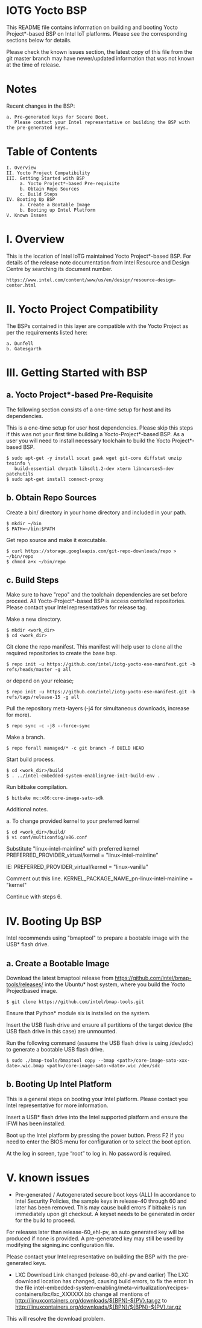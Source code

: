 
IOTG Yocto BSP
==============

This README file contains information on building and booting
Yocto Project*-based BSP on Intel IoT platforms. Please see the
corresponding sections below for details.

Please check the known issues section, the latest copy of this
file from the git master branch may have newer/updated information
that was not known at the time of release.

Notes
=====

Recent changes in the BSP:

    a. Pre-generated keys for Secure Boot.
       Please contact your Intel representative on building the BSP with the pre-generated keys. 

Table of Contents
=================

    I. Overview
    II. Yocto Project Compatibility
    III. Getting Started with BSP
         a. Yocto Project*-based Pre-requisite
         b. Obtain Repo Sources
         c. Build Steps
    IV. Booting Up BSP
         a. Create a Bootable Image
         b. Booting up Intel Platform
    V. Known Issues

I. Overview
===========

This is the location of Intel IoTG maintained Yocto Project*-based BSP.
For details of the release note documentation from Intel Resource and
Design Centre by searching its document number.

    https://www.intel.com/content/www/us/en/design/resource-design-center.html


II. Yocto Project Compatibility
===============================

The BSPs contained in this layer are compatible with the Yocto Project
as per the requirements listed here:

    a. Dunfell
    b. Gatesgarth


III. Getting Started with BSP
====================================

a. Yocto Project*-based Pre-Requisite
-------------------------------------

The following section consists of a one-time setup for host and its dependencies.

This is a one-time setup for user host dependencies.
Please skip this steps if this was not your first time building a
Yocto-Project*-based BSP. As a user you will need to install necessary
toolchain to build the Yocto Project*-based BSP.

    $ sudo apt-get -y install socat gawk wget git-core diffstat unzip texinfo \
       build-essential chrpath libsdl1.2-dev xterm libncurses5-dev patchutils 
    $ sudo apt-get install connect-proxy

b. Obtain Repo Sources
----------------------

Create a bin/ directory in your home directory and included in your path.

    $ mkdir ~/bin
    $ PATH=~/bin:$PATH

Get repo source and make it executable.

    $ curl https://storage.googleapis.com/git-repo-downloads/repo > ~/bin/repo
    $ chmod a+x ~/bin/repo


c. Build Steps
--------------

Make sure to have "repo" and the toolchain dependencies are set before proceed.
All Yocto-Project*-based BSP is access contolled repositories.
Please contact your Intel representatives for release tag.

Make a new directory.
    
    $ mkdir <work_dir>
    $ cd <work_dir>

Git clone the repo manifest. This manifest will help user to clone all 
the required repositories to create the base bsp.

    $ repo init -u https://github.com/intel/iotg-yocto-ese-manifest.git -b refs/heads/master -g all
   
or depend on your release;
   
    $ repo init -u https://github.com/intel/iotg-yocto-ese-manifest.git -b refs/tags/release-15 -g all
 
Pull the repository meta-layers (-j4 for simultaneous downloads, increase for more).

    $ repo sync -c -j8 --force-sync

Make a branch.

    $ repo forall managed/* -c git branch -f BUILD HEAD

Start build process.

    $ cd <work_dir>/build
    $ . ../intel-embedded-system-enabling/oe-init-build-env .

Run bitbake compilation.

    $ bitbake mc:x86:core-image-sato-sdk

Additional notes.

a. To change provided kernel to your preferred kernel
   
    $ cd <work_dir>/build/
    $ vi conf/multiconfig/x86.conf

   Substitute "linux-intel-mainline" with preferred kernel
    PREFERRED_PROVIDER_virtual/kernel = "linux-intel-mainline"

IE: PREFERRED_PROVIDER_virtual/kernel = "linux-vanilla"

Comment out this line.
   KERNEL_PACKAGE_NAME_pn-linux-intel-mainline = "kernel"

   Continue with steps 6.


IV. Booting Up BSP
=================

Intel recommends using "bmaptool" to prepare a bootable image with the
USB* flash drive. 

a. Create a Bootable Image
--------------------------

Download the latest bmaptool release from 
https://github.com/intel/bmap-tools/releases/ into the Ubuntu* host 
system, where you build the Yocto Projectbased image.

    $ git clone https://github.com/intel/bmap-tools.git

Ensure that Python* module six is installed on the system.

Insert the USB flash drive and ensure all partitions of the target device
(the USB flash drive in this case) are unmounted.

Run the following command (assume the USB flash drive is using /dev/sdc)
to generate a bootable USB flash drive.

    $ sudo ./bmap-tools/bmaptool copy --bmap <path>/core-image-sato-xxx-date>.wic.bmap <path>/core-image-sato-<date>.wic /dev/sdc

b. Booting Up Intel Platform
----------------------------

This is a general steps on booting your Intel platform.
Please contact you Intel representative for more information.

Insert a USB* flash drive into the Intel supported platform
   and ensure the IFWI has been installed.

Boot up the Intel platform by pressing the power button.
   Press F2 if you need to enter the BIOS menu for configuration
   or to select the boot option.

At the log in screen, type “root” to log in. No password is
   required.


V. known issues
=================

* Pre-generated / Autogenerated secure boot keys (ALL)
In accordance to Intel Security Policies, the sample keys in release-40 through 60 and later has been removed.
This may cause build errors if bitbake is run immediately upon git checkout. A keyset needs to be generated
in order for the build to proceed.

For releases later than release-60_ehl-pv, an auto generated key will be produced if none is provided.
A pre-generated key may still be used by modifying the signing.inc configuration file.

Please contact your Intel representative on building the BSP with the pre-generated keys.

* LXC Download Link changed (release-60_ehl-pv and earlier)
The LXC download location has changed, causing build errors, to fix the error:
  In the file intel-embedded-system-enabling/meta-virtualization/recipes-containers/lxc/lxc_XXXXXX.bb
  change all mentions of http://linuxcontainers.org/downloads/${BPN}-${PV}.tar.gz to
  http://linuxcontainers.org/downloads/${BPN}/${BPN}-${PV}.tar.gz

This will resolve the download problem.
